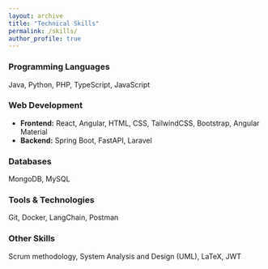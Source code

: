 ```yaml
---
layout: archive
title: "Technical Skills"
permalink: /skills/
author_profile: true
---
```


### Programming Languages

Java, Python, PHP, TypeScript, JavaScript

### Web Development

- **Frontend:** React, Angular, HTML, CSS, TailwindCSS, Bootstrap, Angular Material
- **Backend:** Spring Boot, FastAPI, Laravel

### Databases

MongoDB, MySQL

### Tools & Technologies

Git, Docker, LangChain, Postman

### Other Skills

Scrum methodology, System Analysis and Design (UML), LaTeX, JWT
